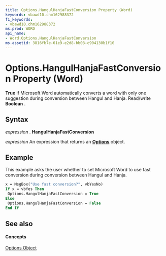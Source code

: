 ```yaml
---
title: Options.HangulHanjaFastConversion Property (Word)
keywords: vbawd10.chm162988372
f1_keywords:
- vbawd10.chm162988372
ms.prod: WORD
api_name:
- Word.Options.HangulHanjaFastConversion
ms.assetid: 3816fb7e-61e9-e2d8-bb03-c904130b1f10
---
```



# Options.HangulHanjaFastConversion Property (Word)

 **True** if Microsoft Word automatically converts a word with only one suggestion during conversion between Hangul and Hanja. Read/write **Boolean** .


## Syntax

 _expression_ . **HangulHanjaFastConversion**

 _expression_ An expression that returns an **[Options](options-object-word.md)** object.


## Example

This example asks the user whether to set Microsoft Word to use fast conversion during conversion between Hangul and Hanja.


```vb
x = MsgBox("Use fast conversion?", vbYesNo) 
If x = vbYes Then 
 Options.HangulHanjaFastConversion = True 
Else 
 Options.HangulHanjaFastConversion = False 
End If
```


## See also


#### Concepts


[Options Object](options-object-word.md)

